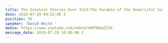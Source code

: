 ```yaml
---
title: The Greatest Stories Ever Told:The Parable of the Unmerciful Servant
date: 2019-07-29 09:52:00 Z
position: 35
speaker: 'David White '
media: https://www.youtube.com/embed/m9P3B4wZ3Jk
message_date: 2019-07-28 10:00:00 Z
---
```


